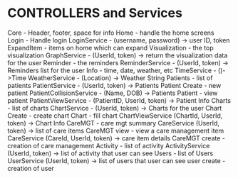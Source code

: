 # CONTROLLERS and Services
Core - Header, footer, space for info
Home - handle the home screens
Login - Handle login
  LoginService - (username, password) -> user ID, token
ExpandItem - items on home which can expand
Visualization - the top visualization
  GraphService - (UserId, token) -> return the visualization data for the user
Reminder - the reminders
  ReminderService - (UserId, token) -> Reminders list for the user
Info - time, date, weather, etc
  TimeService - ()->Time
  WeatherService - (Location) -> Weather String
Patients - list of patients
  PatientService - (UserId, token) -> Patients
Patient Create - new patient
  PatientCollisionService - (Name, DOB) -> Patients
Patient - view patient
  PatientViewService - (PatientID, UserId, token) -> Patient Info
Charts - list of charts
  ChartService - (UserId, token) -> Charts for the user
Chart Create - create chart
Chart - fill chart
  ChartViewService (ChartId, UserId, token) -> Chart Info
CareMGT - care mgt summary
  CareService (UserId, token) -> list of care items
CareMGT view - view a care management item
  CareService (CareId, UserId, token) -> care item details
CareMGT create - creation of care management
Activity - list of activity
  ActivityService (UserId, token) -> list of activity that user can see
Users - list of Users
  UserService (UserId, token) -> list of users that user can see
user create - creation of user
